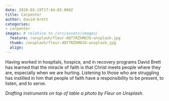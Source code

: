 ```yaml
---
date: 2020-03-19T17:44:03.000Z
title: Carpenter
author: david-brett
categories:
- carpenter
images: # relative to /src/assets/images/
  feature: /unsplash/fleur-dQf7RZhMOJU-unsplash.jpg
  thumb: /unsplash/fleur-dQf7RZhMOJU-unsplash.jpg
  align:
---
```

Having worked in hospitals, hospice, and in recovery programs David Brett has learned that the miracle of faith is that Christ meets people where they are, especially when we are hurting. Listening to those who are struggling has instilled in him that people of faith have a responsibility to be present, to listen, and to serve.
<!-- more -->
*Drafting instruments on top of table a photo by Fleur on Unsplash.*